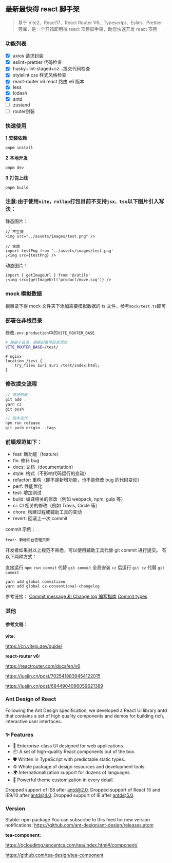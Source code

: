 ## 最新最快得 react 脚手架

> 基于 Vite2、React17、React Router V6、Typescript、Eslint、Prettier 等库，是一个开箱即用得 react 项目脚手架，助您快速开发 react 项目

### 功能列表

- [x] axios 请求封装
- [x] eslint+prettier 代码检查
- [x] husky+lint-staged+cz...提交代码检查
- [x] stylelint css 样式风格检查
- [x] react-router v6 react 路由 v6 版本
- [x] less
- [x] lodash
- [x] antd
- [ ] zustand
- [ ] router封装

### 快速使用

**1.安装依赖**

```
pnpm install
```

**2.本地开发**

```
pnpm dev
```

**3.打包上线**

```
pnpm build
```

### 注意:由于使用`vite，rollup`打包目前不支持`jsx、tsx`以下图片引入写法：

静态图片：

```tsx
// 不生效
<img src="../assets/images/test.png" />
```

```tsx
// 生效
import testPng from '../assets/images/test.png'
;<img src={testPng} />
```

动态图片：

```tsx
import { getImageUrl } from '@/utils'
;<img src={getImageUrl('product/move.svg')} />
```

### mock 模拟数据

根目录下得 mock 文件夹下添加需要模拟数据的 ts 文件，参考`mock/test.ts`即可

### 部署在非根目录

修改`.env.production`中的`VITE_ROUTER_BASE`

```bash
# 路由子目录，根据部署得目录添加
VITE_ROUTER_BASE=/test/
```

```nginx
# nginx
location /test {
    try_files $uri $uri /test/index.html;
}
```

### 修改提交流程

```javascript
// 普通修改
git add .
yarn cz
git push

// 版本迭代
npm run release
git push origin --tags
```

### 前缀规范如下：

- feat: 新功能（feature）
- fix: 修补 bug
- docs: 文档（documentation）
- style: 格式（不影响代码运行的变动）
- refactor: 重构（即不是新增功能，也不是修改 bug 的代码变动）
- perf: 性能优化
- test: 增加测试
- build: 编译相关的修改（例如 webpack, npm, gulp 等）
- ci: CI 相关的修改（例如 Travis, Circle 等）
- chore: 构建过程或辅助工具的变动
- revert: 回滚上一次 commit

commit 示例：

```
feat: 新增后台管理页面
```

开发者如果对以上规范不熟悉，可以使用辅助工具代替 git commit 进行提交。
有以下两种方式：

直接运行 <code>npm run commit</code> 代替 <code>git commit</code>
全局安装 <code>cz</code> 后运行 <code>git cz</code> 代替 <code>git commit</code>

```
yarn add global commitizen
yarn add global cz-conventional-changelog
```

参考链接：
[Commit message 和 Change log 编写指南](http://www.ruanyifeng.com/blog/2016/01/commit_message_change_log.html)
[Commit types](https://github.com/commitizen/conventional-commit-types)

### 其他

#### 参考文档：

**vite:**

https://cn.vitejs.dev/guide/

**react-router v6:**

https://reactrouter.com/docs/en/v6

https://juejin.cn/post/7025418839454122015

https://juejin.cn/post/6844904096059621389

### Ant Design of React
Following the Ant Design specification, we developed a React UI library antd that contains a set of high quality components and demos for building rich, interactive user interfaces.


### ✨ Features

- 🌈 Enterprise-class UI designed for web applications.
- 📦 A set of high-quality React components out of the box.
- 🛡 Written in TypeScript with predictable static types.
- ⚙️ Whole package of design resources and development tools.
- 🌍 Internationalization support for dozens of languages.
- 🎨 Powerful theme customization in every detail.

Dropped support of IE8 after antd@2.0. Dropped support of React 15 and IE9/10 after antd@4.0. Dropped support of IE after antd@5.0.

### Version
Stable: npm package
You can subscribe to this feed for new version notifications: https://github.com/ant-design/ant-design/releases.atom

**tea-component:**

https://qcloudimg.tencentcs.com/tea/index.html#/component/

https://github.com/tea-design/tea-component
